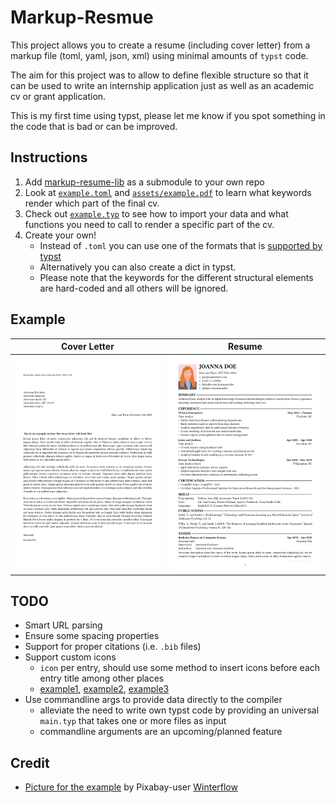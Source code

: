# Markup-Resmue

This project allows you to create a resume (including cover letter) from a markup file (toml, yaml, json, xml) using minimal amounts of `typst` code.

The aim for this project was to allow to define flexible structure so that it can be used to write an internship application just as well as an academic cv or grant application.

This is my first time using typst, please let me know if you spot something in the code that is bad or can be improved.

## Instructions

1. Add [markup-resume-lib](https://github.com/seapat/markup-resume-lib) as a submodule to your own repo
2. Look at [`example.toml`](./example.toml) and [`assets/example.pdf`](./assets/example.pdf) to learn what keywords render which part of the final cv.
3. Check out [`example.typ`](./example.typ) to see how to import your data and what functions you need to call to render a specific part of the cv.
4. Create your own!
    - Instead of `.toml` you can use one of the formats that is [supported by typst](https://typst.app/docs/reference/data-loading/)
    - Alternatively you can also create a dict in typst.
    - Please note that the keywords for the different structural elements are hard-coded and all others will be ignored.

## Example

| Cover Letter | Resume |
| :---: | :---: |
| ![CL](./assets/example-1.png) | ![CV](./assets/example-2.png) |


## TODO

- Smart URL parsing
- Ensure some spacing properties
- Support for proper citations (i.e. `.bib` files)
- Support custom icons
    - `icon` per entry, should use some method to insert icons before each entry title among other places
    - [example1](https://github.com/duskmoon314/typst-fontawesome), [example2](https://github.com/Bi0T1N/typst-social), [example3](https://github.com/duskmoon314/typst-fontawesome)
- Use commandline args to provide data directly to the compiler
    - alleviate the need to write own typst code by providing an universal `main.typ` that takes one or more files as input
    - commandline arguments are an upcoming/planned feature

## Credit

- [Picture for the example](https://pixabay.com/vectors/profile-picture-woman-business-woman-7416279/) by Pixabay-user [Winterflow](https://pixabay.com/users/winterflower-17292963/)
